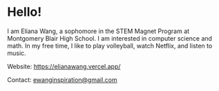 
# Hello!
I am Eliana Wang, a sophomore in the STEM Magnet Program at Montgomery Blair High School. I am interested in computer science and math. In my free time, I like to play volleyball, watch Netflix, and listen to music.

Website: https://elianawang.vercel.app/

Contact: ewanginspiration@gmail.com 
